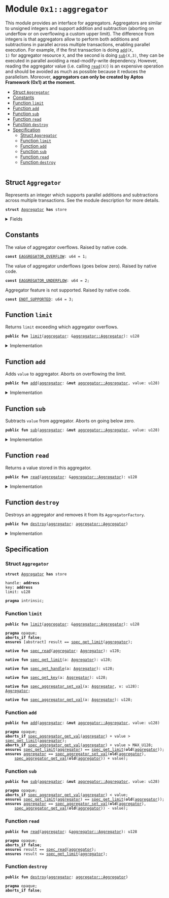 
<a id="0x1_aggregator"></a>

# Module `0x1::aggregator`

This module provides an interface for aggregators. Aggregators are similar to
unsigned integers and support addition and subtraction (aborting on underflow
or on overflowing a custom upper limit). The difference from integers is that
aggregators allow to perform both additions and subtractions in parallel across
multiple transactions, enabling parallel execution. For example, if the first
transaction is doing <code><a href="aggregator.md#0x1_aggregator_add">add</a>(X, 1)</code> for aggregator resource <code>X</code>, and the second
is doing <code><a href="aggregator.md#0x1_aggregator_sub">sub</a>(X,3)</code>, they can be executed in parallel avoiding a read-modify-write
dependency.
However, reading the aggregator value (i.e. calling <code><a href="aggregator.md#0x1_aggregator_read">read</a>(X)</code>) is an expensive
operation and should be avoided as much as possible because it reduces the
parallelism. Moreover, **aggregators can only be created by Aptos Framework (0x1)
at the moment.**


-  [Struct `Aggregator`](#0x1_aggregator_Aggregator)
-  [Constants](#@Constants_0)
-  [Function `limit`](#0x1_aggregator_limit)
-  [Function `add`](#0x1_aggregator_add)
-  [Function `sub`](#0x1_aggregator_sub)
-  [Function `read`](#0x1_aggregator_read)
-  [Function `destroy`](#0x1_aggregator_destroy)
-  [Specification](#@Specification_1)
    -  [Struct `Aggregator`](#@Specification_1_Aggregator)
    -  [Function `limit`](#@Specification_1_limit)
    -  [Function `add`](#@Specification_1_add)
    -  [Function `sub`](#@Specification_1_sub)
    -  [Function `read`](#@Specification_1_read)
    -  [Function `destroy`](#@Specification_1_destroy)


<pre><code></code></pre>



<a id="0x1_aggregator_Aggregator"></a>

## Struct `Aggregator`

Represents an integer which supports parallel additions and subtractions
across multiple transactions. See the module description for more details.


<pre><code><b>struct</b> <a href="aggregator.md#0x1_aggregator_Aggregator">Aggregator</a> <b>has</b> store
</code></pre>



<details>
<summary>Fields</summary>


<dl>
<dt>
<code>handle: <b>address</b></code>
</dt>
<dd>

</dd>
<dt>
<code>key: <b>address</b></code>
</dt>
<dd>

</dd>
<dt>
<code>limit: u128</code>
</dt>
<dd>

</dd>
</dl>


</details>

<a id="@Constants_0"></a>

## Constants


<a id="0x1_aggregator_EAGGREGATOR_OVERFLOW"></a>

The value of aggregator overflows. Raised by native code.


<pre><code><b>const</b> <a href="aggregator.md#0x1_aggregator_EAGGREGATOR_OVERFLOW">EAGGREGATOR_OVERFLOW</a>: u64 = 1;
</code></pre>



<a id="0x1_aggregator_EAGGREGATOR_UNDERFLOW"></a>

The value of aggregator underflows (goes below zero). Raised by native code.


<pre><code><b>const</b> <a href="aggregator.md#0x1_aggregator_EAGGREGATOR_UNDERFLOW">EAGGREGATOR_UNDERFLOW</a>: u64 = 2;
</code></pre>



<a id="0x1_aggregator_ENOT_SUPPORTED"></a>

Aggregator feature is not supported. Raised by native code.


<pre><code><b>const</b> <a href="aggregator.md#0x1_aggregator_ENOT_SUPPORTED">ENOT_SUPPORTED</a>: u64 = 3;
</code></pre>



<a id="0x1_aggregator_limit"></a>

## Function `limit`

Returns <code>limit</code> exceeding which aggregator overflows.


<pre><code><b>public</b> <b>fun</b> <a href="aggregator.md#0x1_aggregator_limit">limit</a>(<a href="aggregator.md#0x1_aggregator">aggregator</a>: &<a href="aggregator.md#0x1_aggregator_Aggregator">aggregator::Aggregator</a>): u128
</code></pre>



<details>
<summary>Implementation</summary>


<pre><code><b>public</b> <b>fun</b> <a href="aggregator.md#0x1_aggregator_limit">limit</a>(<a href="aggregator.md#0x1_aggregator">aggregator</a>: &<a href="aggregator.md#0x1_aggregator_Aggregator">Aggregator</a>): u128 {
    <a href="aggregator.md#0x1_aggregator">aggregator</a>.limit
}
</code></pre>



</details>

<a id="0x1_aggregator_add"></a>

## Function `add`

Adds <code>value</code> to aggregator. Aborts on overflowing the limit.


<pre><code><b>public</b> <b>fun</b> <a href="aggregator.md#0x1_aggregator_add">add</a>(<a href="aggregator.md#0x1_aggregator">aggregator</a>: &<b>mut</b> <a href="aggregator.md#0x1_aggregator_Aggregator">aggregator::Aggregator</a>, value: u128)
</code></pre>



<details>
<summary>Implementation</summary>


<pre><code><b>public</b> <b>native</b> <b>fun</b> <a href="aggregator.md#0x1_aggregator_add">add</a>(<a href="aggregator.md#0x1_aggregator">aggregator</a>: &<b>mut</b> <a href="aggregator.md#0x1_aggregator_Aggregator">Aggregator</a>, value: u128);
</code></pre>



</details>

<a id="0x1_aggregator_sub"></a>

## Function `sub`

Subtracts <code>value</code> from aggregator. Aborts on going below zero.


<pre><code><b>public</b> <b>fun</b> <a href="aggregator.md#0x1_aggregator_sub">sub</a>(<a href="aggregator.md#0x1_aggregator">aggregator</a>: &<b>mut</b> <a href="aggregator.md#0x1_aggregator_Aggregator">aggregator::Aggregator</a>, value: u128)
</code></pre>



<details>
<summary>Implementation</summary>


<pre><code><b>public</b> <b>native</b> <b>fun</b> <a href="aggregator.md#0x1_aggregator_sub">sub</a>(<a href="aggregator.md#0x1_aggregator">aggregator</a>: &<b>mut</b> <a href="aggregator.md#0x1_aggregator_Aggregator">Aggregator</a>, value: u128);
</code></pre>



</details>

<a id="0x1_aggregator_read"></a>

## Function `read`

Returns a value stored in this aggregator.


<pre><code><b>public</b> <b>fun</b> <a href="aggregator.md#0x1_aggregator_read">read</a>(<a href="aggregator.md#0x1_aggregator">aggregator</a>: &<a href="aggregator.md#0x1_aggregator_Aggregator">aggregator::Aggregator</a>): u128
</code></pre>



<details>
<summary>Implementation</summary>


<pre><code><b>public</b> <b>native</b> <b>fun</b> <a href="aggregator.md#0x1_aggregator_read">read</a>(<a href="aggregator.md#0x1_aggregator">aggregator</a>: &<a href="aggregator.md#0x1_aggregator_Aggregator">Aggregator</a>): u128;
</code></pre>



</details>

<a id="0x1_aggregator_destroy"></a>

## Function `destroy`

Destroys an aggregator and removes it from its <code>AggregatorFactory</code>.


<pre><code><b>public</b> <b>fun</b> <a href="aggregator.md#0x1_aggregator_destroy">destroy</a>(<a href="aggregator.md#0x1_aggregator">aggregator</a>: <a href="aggregator.md#0x1_aggregator_Aggregator">aggregator::Aggregator</a>)
</code></pre>



<details>
<summary>Implementation</summary>


<pre><code><b>public</b> <b>native</b> <b>fun</b> <a href="aggregator.md#0x1_aggregator_destroy">destroy</a>(<a href="aggregator.md#0x1_aggregator">aggregator</a>: <a href="aggregator.md#0x1_aggregator_Aggregator">Aggregator</a>);
</code></pre>



</details>

<a id="@Specification_1"></a>

## Specification


<a id="@Specification_1_Aggregator"></a>

### Struct `Aggregator`


<pre><code><b>struct</b> <a href="aggregator.md#0x1_aggregator_Aggregator">Aggregator</a> <b>has</b> store
</code></pre>



<dl>
<dt>
<code>handle: <b>address</b></code>
</dt>
<dd>

</dd>
<dt>
<code>key: <b>address</b></code>
</dt>
<dd>

</dd>
<dt>
<code>limit: u128</code>
</dt>
<dd>

</dd>
</dl>



<pre><code><b>pragma</b> intrinsic;
</code></pre>



<a id="@Specification_1_limit"></a>

### Function `limit`


<pre><code><b>public</b> <b>fun</b> <a href="aggregator.md#0x1_aggregator_limit">limit</a>(<a href="aggregator.md#0x1_aggregator">aggregator</a>: &<a href="aggregator.md#0x1_aggregator_Aggregator">aggregator::Aggregator</a>): u128
</code></pre>




<pre><code><b>pragma</b> opaque;
<b>aborts_if</b> <b>false</b>;
<b>ensures</b> [abstract] result == <a href="aggregator.md#0x1_aggregator_spec_get_limit">spec_get_limit</a>(<a href="aggregator.md#0x1_aggregator">aggregator</a>);
</code></pre>




<a id="0x1_aggregator_spec_read"></a>


<pre><code><b>native</b> <b>fun</b> <a href="aggregator.md#0x1_aggregator_spec_read">spec_read</a>(<a href="aggregator.md#0x1_aggregator">aggregator</a>: <a href="aggregator.md#0x1_aggregator_Aggregator">Aggregator</a>): u128;
</code></pre>




<a id="0x1_aggregator_spec_get_limit"></a>


<pre><code><b>native</b> <b>fun</b> <a href="aggregator.md#0x1_aggregator_spec_get_limit">spec_get_limit</a>(a: <a href="aggregator.md#0x1_aggregator_Aggregator">Aggregator</a>): u128;
</code></pre>




<a id="0x1_aggregator_spec_get_handle"></a>


<pre><code><b>native</b> <b>fun</b> <a href="aggregator.md#0x1_aggregator_spec_get_handle">spec_get_handle</a>(a: <a href="aggregator.md#0x1_aggregator_Aggregator">Aggregator</a>): u128;
</code></pre>




<a id="0x1_aggregator_spec_get_key"></a>


<pre><code><b>native</b> <b>fun</b> <a href="aggregator.md#0x1_aggregator_spec_get_key">spec_get_key</a>(a: <a href="aggregator.md#0x1_aggregator_Aggregator">Aggregator</a>): u128;
</code></pre>




<a id="0x1_aggregator_spec_aggregator_set_val"></a>


<pre><code><b>native</b> <b>fun</b> <a href="aggregator.md#0x1_aggregator_spec_aggregator_set_val">spec_aggregator_set_val</a>(a: <a href="aggregator.md#0x1_aggregator_Aggregator">Aggregator</a>, v: u128): <a href="aggregator.md#0x1_aggregator_Aggregator">Aggregator</a>;
</code></pre>




<a id="0x1_aggregator_spec_aggregator_get_val"></a>


<pre><code><b>native</b> <b>fun</b> <a href="aggregator.md#0x1_aggregator_spec_aggregator_get_val">spec_aggregator_get_val</a>(a: <a href="aggregator.md#0x1_aggregator_Aggregator">Aggregator</a>): u128;
</code></pre>



<a id="@Specification_1_add"></a>

### Function `add`


<pre><code><b>public</b> <b>fun</b> <a href="aggregator.md#0x1_aggregator_add">add</a>(<a href="aggregator.md#0x1_aggregator">aggregator</a>: &<b>mut</b> <a href="aggregator.md#0x1_aggregator_Aggregator">aggregator::Aggregator</a>, value: u128)
</code></pre>




<pre><code><b>pragma</b> opaque;
<b>aborts_if</b> <a href="aggregator.md#0x1_aggregator_spec_aggregator_get_val">spec_aggregator_get_val</a>(<a href="aggregator.md#0x1_aggregator">aggregator</a>) + value &gt; <a href="aggregator.md#0x1_aggregator_spec_get_limit">spec_get_limit</a>(<a href="aggregator.md#0x1_aggregator">aggregator</a>);
<b>aborts_if</b> <a href="aggregator.md#0x1_aggregator_spec_aggregator_get_val">spec_aggregator_get_val</a>(<a href="aggregator.md#0x1_aggregator">aggregator</a>) + value &gt; MAX_U128;
<b>ensures</b> <a href="aggregator.md#0x1_aggregator_spec_get_limit">spec_get_limit</a>(<a href="aggregator.md#0x1_aggregator">aggregator</a>) == <a href="aggregator.md#0x1_aggregator_spec_get_limit">spec_get_limit</a>(<b>old</b>(<a href="aggregator.md#0x1_aggregator">aggregator</a>));
<b>ensures</b> <a href="aggregator.md#0x1_aggregator">aggregator</a> == <a href="aggregator.md#0x1_aggregator_spec_aggregator_set_val">spec_aggregator_set_val</a>(<b>old</b>(<a href="aggregator.md#0x1_aggregator">aggregator</a>),
    <a href="aggregator.md#0x1_aggregator_spec_aggregator_get_val">spec_aggregator_get_val</a>(<b>old</b>(<a href="aggregator.md#0x1_aggregator">aggregator</a>)) + value);
</code></pre>



<a id="@Specification_1_sub"></a>

### Function `sub`


<pre><code><b>public</b> <b>fun</b> <a href="aggregator.md#0x1_aggregator_sub">sub</a>(<a href="aggregator.md#0x1_aggregator">aggregator</a>: &<b>mut</b> <a href="aggregator.md#0x1_aggregator_Aggregator">aggregator::Aggregator</a>, value: u128)
</code></pre>




<pre><code><b>pragma</b> opaque;
<b>aborts_if</b> <a href="aggregator.md#0x1_aggregator_spec_aggregator_get_val">spec_aggregator_get_val</a>(<a href="aggregator.md#0x1_aggregator">aggregator</a>) &lt; value;
<b>ensures</b> <a href="aggregator.md#0x1_aggregator_spec_get_limit">spec_get_limit</a>(<a href="aggregator.md#0x1_aggregator">aggregator</a>) == <a href="aggregator.md#0x1_aggregator_spec_get_limit">spec_get_limit</a>(<b>old</b>(<a href="aggregator.md#0x1_aggregator">aggregator</a>));
<b>ensures</b> <a href="aggregator.md#0x1_aggregator">aggregator</a> == <a href="aggregator.md#0x1_aggregator_spec_aggregator_set_val">spec_aggregator_set_val</a>(<b>old</b>(<a href="aggregator.md#0x1_aggregator">aggregator</a>),
    <a href="aggregator.md#0x1_aggregator_spec_aggregator_get_val">spec_aggregator_get_val</a>(<b>old</b>(<a href="aggregator.md#0x1_aggregator">aggregator</a>)) - value);
</code></pre>



<a id="@Specification_1_read"></a>

### Function `read`


<pre><code><b>public</b> <b>fun</b> <a href="aggregator.md#0x1_aggregator_read">read</a>(<a href="aggregator.md#0x1_aggregator">aggregator</a>: &<a href="aggregator.md#0x1_aggregator_Aggregator">aggregator::Aggregator</a>): u128
</code></pre>




<pre><code><b>pragma</b> opaque;
<b>aborts_if</b> <b>false</b>;
<b>ensures</b> result == <a href="aggregator.md#0x1_aggregator_spec_read">spec_read</a>(<a href="aggregator.md#0x1_aggregator">aggregator</a>);
<b>ensures</b> result &lt;= <a href="aggregator.md#0x1_aggregator_spec_get_limit">spec_get_limit</a>(<a href="aggregator.md#0x1_aggregator">aggregator</a>);
</code></pre>



<a id="@Specification_1_destroy"></a>

### Function `destroy`


<pre><code><b>public</b> <b>fun</b> <a href="aggregator.md#0x1_aggregator_destroy">destroy</a>(<a href="aggregator.md#0x1_aggregator">aggregator</a>: <a href="aggregator.md#0x1_aggregator_Aggregator">aggregator::Aggregator</a>)
</code></pre>




<pre><code><b>pragma</b> opaque;
<b>aborts_if</b> <b>false</b>;
</code></pre>


[move-book]: https://aptos.dev/move/book/SUMMARY
